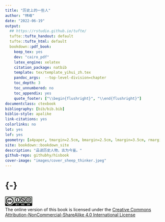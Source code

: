 ```yaml
--- 
title: "历史上的一些人"
author: "林峰"
date: "2022-06-19"
output:
  ## https://rstudio.github.io/tufte/
  tufte::tufte_handout: default
  tufte::tufte_html: default
  bookdown::pdf_book:
    keep_tex: yes
    dev: "cairo_pdf"
    latex_engine: xelatex
    citation_package: natbib
    template: tex/template_yihui_zh.tex
    pandoc_args:  --top-level-division=chapter
    toc_depth: 3
    toc_unnumbered: no
    toc_appendix: yes
    quote_footer: ["\\begin{flushright}", "\\end{flushright}"]
documentclass: ctexbook
bibliography: [bib/bib.bib]
biblio-style: apalike
link-citations: yes
colorlinks: no
lot: yes
lof: yes
geometry: [a4paper, tmargin=2.5cm, bmargin=2.5cm, lmargin=3.5cm, rmargin=2.5cm]
site: bookdown::bookdown_site
description: "品读历史人物，古为今鉴。"
github-repo: githubhy/hisbook
cover-image: "images/cover_sheep_thinker.jpeg"
---
```


# {-}

![Creative Commons License](images/by-nc-sa.png)  
The online version of this book is licensed under the [Creative Commons Attribution-NonCommercial-ShareAlike 4.0 International License](http://creativecommons.org/licenses/by-nc-sa/4.0/)
